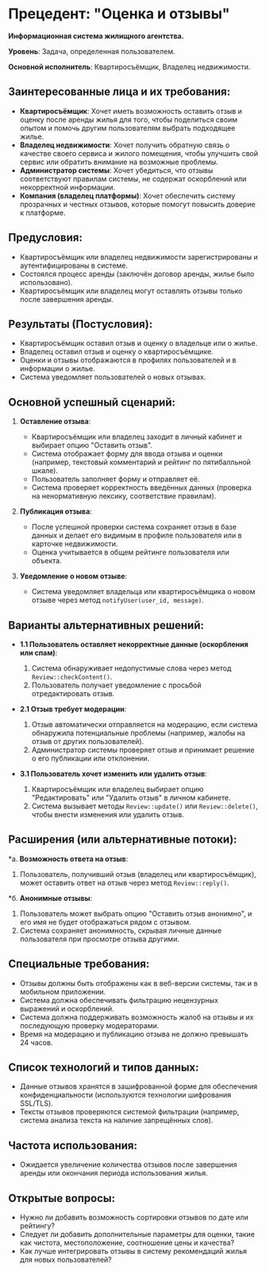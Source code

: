 
# Прецедент: "Оценка и отзывы"

**Информационная система жилищного агентства.**

**Уровень**: Задача, определенная пользователем.

**Основной исполнитель**: Квартиросъёмщик, Владелец недвижимости.

## Заинтересованные лица и их требования:

- **Квартиросъёмщик**: Хочет иметь возможность оставить отзыв и оценку после аренды жилья для того, чтобы поделиться своим опытом и помочь другим пользователям выбрать подходящее жилье.
- **Владелец недвижимости**: Хочет получить обратную связь о качестве своего сервиса и жилого помещения, чтобы улучшить свой сервис или обратить внимание на возможные проблемы.
- **Администратор системы**: Хочет убедиться, что отзывы соответствуют правилам системы, не содержат оскорблений или некорректной информации.
- **Компания (владелец платформы)**: Хочет обеспечить систему прозрачных и честных отзывов, которые помогут повысить доверие к платформе.

## Предусловия:

- Квартиросъёмщик или владелец недвижимости зарегистрированы и аутентифицированы в системе.
- Состоялся процесс аренды (заключён договор аренды, жилье было использовано).
- Квартиросъёмщик или владелец могут оставлять отзывы только после завершения аренды.

## Результаты (Постусловия):

- Квартиросъёмщик оставил отзыв и оценку о владельце или о жилье.
- Владелец оставил отзыв и оценку о квартиросъёмщике.
- Оценки и отзывы отображаются в профилях пользователей и в информации о жилье.
- Система уведомляет пользователей о новых отзывах.

## Основной успешный сценарий:

1. **Оставление отзыва**:
    - Квартиросъёмщик или владелец заходит в личный кабинет и выбирает опцию "Оставить отзыв".
    - Система отображает форму для ввода отзыва и оценки (например, текстовый комментарий и рейтинг по пятибалльной шкале).
    - Пользователь заполняет форму и отправляет её.
    - Система проверяет корректность введённых данных (проверка на ненормативную лексику, соответствие правилам).
  
2. **Публикация отзыва**:
    - После успешной проверки система сохраняет отзыв в базе данных и делает его видимым в профиле пользователя или в карточке недвижимости.
    - Оценка учитывается в общем рейтинге пользователя или объекта.

3. **Уведомление о новом отзыве**:
    - Система уведомляет владельца или квартиросъёмщика о новом отзыве через метод `notifyUser(user_id, message)`.

## Варианты альтернативных решений:

* **1.1 Пользователь оставляет некорректные данные (оскорбления или спам)**:
    1. Система обнаруживает недопустимые слова через метод `Review::checkContent()`.
    2. Пользователь получает уведомление с просьбой отредактировать отзыв.

* **2.1 Отзыв требует модерации**:
    1. Отзыв автоматически отправляется на модерацию, если система обнаружила потенциальные проблемы (например, жалобы на отзыв от других пользователей).
    2. Администратор системы проверяет отзыв и принимает решение о его публикации или отклонении.

* **3.1 Пользователь хочет изменить или удалить отзыв**:
    1. Квартиросъёмщик или владелец выбирает опцию "Редактировать" или "Удалить отзыв" в личном кабинете.
    2. Система вызывает методы `Review::update()` или `Review::delete()`, чтобы внести изменения или удалить отзыв.

## Расширения (или альтернативные потоки):

*а. **Возможность ответа на отзыв**:
1. Пользователь, получивший отзыв (владелец или квартиросъёмщик), может оставить ответ на отзыв через метод `Review::reply()`.

*б. **Анонимные отзывы**:
1. Пользователь может выбрать опцию "Оставить отзыв анонимно", и его имя не будет отображаться рядом с отзывом.
2. Система сохраняет анонимность, скрывая личные данные пользователя при просмотре отзыва другими.

## Специальные требования:

- Отзывы должны быть отображены как в веб-версии системы, так и в мобильном приложении.
- Система должна обеспечивать фильтрацию нецензурных выражений и оскорблений.
- Система должна поддерживать возможность жалоб на отзывы и их последующую проверку модераторами.
- Время на модерацию и публикацию отзыва не должно превышать 24 часов.

## Список технологий и типов данных:

- Данные отзывов хранятся в зашифрованной форме для обеспечения конфиденциальности (используются технологии шифрования SSL/TLS).
- Тексты отзывов проверяются системой фильтрации (например, система анализа текста на наличие запрещённых слов).

## Частота использования:

- Ожидается увеличение количества отзывов после завершения аренды или окончания периода использования жилья.

## Открытые вопросы:

- Нужно ли добавить возможность сортировки отзывов по дате или рейтингу?
- Следует ли добавить дополнительные параметры для оценки, такие как чистота, местоположение, соотношение цены и качества?
- Как лучше интегрировать отзывы в систему рекомендаций жилья для новых пользователей?
